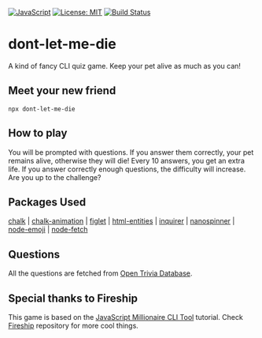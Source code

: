 [![JavaScript](https://img.shields.io/badge/ES6-00ADD8?style=for-the-badge&logo=javascript&logoColor=white)](https://developer.mozilla.org/en-US/docs/Web/JavaScript)
[![License: MIT](https://img.shields.io/badge/License-MIT-yellow.svg?style=for-the-badge)](https://opensource.org/licenses/MIT)
[![Build Status](https://img.shields.io/github/actions/workflow/status/nahuelsantos/dont-let-me-die/release-package.yaml?branch=main&style=for-the-badge)](https://github.com/nahuelsantos/dont-let-me-die/actions) 

# dont-let-me-die
A kind of fancy CLI quiz game. Keep your pet alive as much as you can! 


## Meet your new friend
```
npx dont-let-me-die
```

## How to play
You will be prompted with questions. If you answer them correctly, your pet remains alive, otherwise they will die! Every 10 answers, you get an extra life. If you answer correctly enough questions, the difficulty will increase. Are you up to the challenge?

## Packages Used
[chalk](https://github.com/chalk/chalk) | 
[chalk-animation](https://github.com/bokub/chalk-animation) |
[figlet](https://github.com/patorjk/figlet.js) |
[html-entities](https://github.com/mdevils/html-entities) |
[inquirer](https://github.com/SBoudrias/Inquirer.js) |
[nanospinner](https://github.com/usmanyunusov/nanospinner) |
[node-emoji](https://github.com/omnidan/node-emoji) | 
[node-fetch](https://github.com/node-fetch/node-fetch)

## Questions 
All the questions are fetched from [Open Trivia Database](https://opentdb.com/).

## Special thanks to Fireship
This game is based on the [JavaScript Millionaire CLI Tool](https://github.com/fireship-io/javascript-millionaire) tutorial. Check [Fireship](https://github.com/fireship-io) repository for more cool things. 

